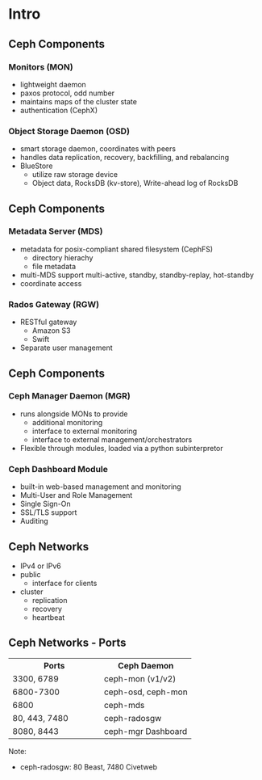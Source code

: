 <!-- .slide: data-state="section-break" id="section-break-2" data-timing="10s" -->
# Intro


<!-- .slide: data-state="normal" id="intro-1" data-timing="20s" data-menu-title="Ceph Overview" data-background-image="images/ceph-stack.svg" data-background-size="auto 90%" -->


<!-- .slide: data-state="normal" id="intro-2" data-timing="20s" data-menu-title="Ceph Components" -->
## Ceph Components

### Monitors (MON) <!-- .element: class="fragment" data-fragment-index="0" -->
* lightweight daemon <!-- .element: class="fragment" data-fragment-index="1" -->
* paxos protocol, odd number <!-- .element: class="fragment" data-fragment-index="1" -->
* maintains maps of the cluster state <!-- .element: class="fragment" data-fragment-index="1" -->
* authentication (CephX) <!-- .element: class="fragment" data-fragment-index="1" -->

### Object Storage Daemon (OSD) <!-- .element: class="fragment" data-fragment-index="2" -->
* smart storage daemon, coordinates with peers <!-- .element: class="fragment" data-fragment-index="3" -->
* handles data replication, recovery, backfilling, and rebalancing <!-- .element: class="fragment" data-fragment-index="3" -->
* BlueStore <!-- .element: class="fragment" data-fragment-index="4" -->
  * utilize raw storage device <!-- .element: class="fragment" data-fragment-index="5" -->
  * Object data, RocksDB (kv-store), Write-ahead log of RocksDB <!-- .element: class="fragment" data-fragment-index="5" -->


<!-- .slide: data-state="normal" id="intro-3" data-timing="20s" data-menu-title="Ceph Components" -->
## Ceph Components

### Metadata Server (MDS) <!-- .element: class="fragment" data-fragment-index="0" -->
* metadata for posix-compliant shared filesystem (CephFS) <!-- .element: class="fragment" data-fragment-index="1" -->
  * directory hierachy <!-- .element: class="fragment" data-fragment-index="1" -->
  * file metadata <!-- .element: class="fragment" data-fragment-index="1" -->
* multi-MDS support multi-active, standby, standby-replay, hot-standby <!-- .element: class="fragment" data-fragment-index="2" -->
* coordinate access <!-- .element: class="fragment" data-fragment-index="2" -->

### Rados Gateway (RGW) <!-- .element: class="fragment" data-fragment-index="3" -->
* RESTful gateway <!-- .element: class="fragment" data-fragment-index="4" -->
  * Amazon S3 <!-- .element: class="fragment" data-fragment-index="4" -->
  * Swift <!-- .element: class="fragment" data-fragment-index="4" -->
* Separate user management <!-- .element: class="fragment" data-fragment-index="5" -->


<!-- .slide: data-state="normal" id="intro-4" data-timing="20s" data-menu-title="Ceph Components" -->
## Ceph Components

### Ceph Manager Daemon (MGR) <!-- .element: class="fragment" data-fragment-index="0" -->
* runs alongside MONs to provide <!-- .element: class="fragment" data-fragment-index="1" -->
  * additional monitoring <!-- .element: class="fragment" data-fragment-index="2" -->
  * interface to external monitoring <!-- .element: class="fragment" data-fragment-index="2" -->
  * interface to external management/orchestrators <!-- .element: class="fragment" data-fragment-index="2" -->
* Flexible through modules, loaded via a python subinterpretor <!-- .element: class="fragment" data-fragment-index="3" -->

### Ceph Dashboard Module  <!-- .element: class="fragment" data-fragment-index="4" -->
* built-in web-based management and monitoring <!-- .element: class="fragment" data-fragment-index="5" -->
* Multi-User and Role Management <!-- .element: class="fragment" data-fragment-index="5" -->
* Single Sign-On <!-- .element: class="fragment" data-fragment-index="5" -->
* SSL/TLS support <!-- .element: class="fragment" data-fragment-index="5" -->
* Auditing <!-- .element: class="fragment" data-fragment-index="5" -->


<!-- .slide: data-state="normal" id="intro-5" data-timing="20s" data-menu-title="Ceph Networks" -->
## Ceph Networks

* IPv4 or IPv6 <!-- .element: class="fragment" data-fragment-index="0" -->
* public <!-- .element: class="fragment" data-fragment-index="1" -->
  * interface for clients <!-- .element: class="fragment" data-fragment-index="1" -->
* cluster <!-- .element: class="fragment" data-fragment-index="2" -->
  * replication <!-- .element: class="fragment" data-fragment-index="3" -->
  * recovery <!-- .element: class="fragment" data-fragment-index="4" -->
  * heartbeat <!-- .element: class="fragment" data-fragment-index="5" -->


<!-- .slide: data-state="normal" id="intro-6" data-timing="20s" data-menu-title="Ceph Networks - Ports" -->
## Ceph Networks - Ports

<table align="center">
<tr>
    <th>Ports</th>
    <th>Ceph Daemon</th>
</tr>
<tr>
    <td width="50%">3300, 6789</td>
    <td width="50%">ceph-mon (v1/v2)</td>
</tr>
<tr>
    <td>6800-7300</td>
    <td>ceph-osd, ceph-mon</td>
</tr>
<tr>
    <td>6800</td>
    <td>ceph-mds</td>
</tr>
<tr>
    <td>80, 443, 7480</td>
    <td>ceph-radosgw</td>
</tr>
<tr>
    <td>8080, 8443</td>
    <td>ceph-mgr Dashboard</td>
</tr>
</table>

Note: 
- ceph-radosgw: 80 Beast, 7480 Civetweb

